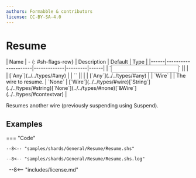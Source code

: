 ```yaml
---
authors: Formabble & contributors
license: CC-BY-SA-4.0
---
```



# Resume

<div class="sh-parameters" markdown="1">
| Name | - {: #sh-flags-row} | Description | Default | Type |
|------|---------------------|-------------|---------|------|
| `<input>` || | | [`Any`](../../types/#any) |
| `<output>` || | | [`Any`](../../types/#any) |
| `Wire` |  | The wire to resume. | `None` | [`Wire`](../../types/#wire)[`String`](../../types/#string)[`None`](../../types/#none)[`&Wire`](../../types/#contextvar) |

</div>

Resumes another wire (previously suspending using Suspend).

## Examples

=== "Code"

  ```x86asm linenums="1"
  --8<-- "samples/shards/General/Resume/Resume.shs"
  ```

  ```
  --8<-- "samples/shards/General/Resume/Resume.shs.log"
  ```
&nbsp;
--8<-- "includes/license.md"

